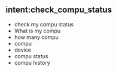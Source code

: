 ## intent:check_compu_status
- check my compu status
- What is my compu
- how many compu
- compu
- device
- compu status
- compu history



